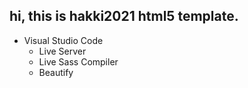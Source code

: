 ## hi, this is hakki2021 html5 template. 


- Visual Studio Code
    - Live Server
    - Live Sass Compiler
    - Beautify